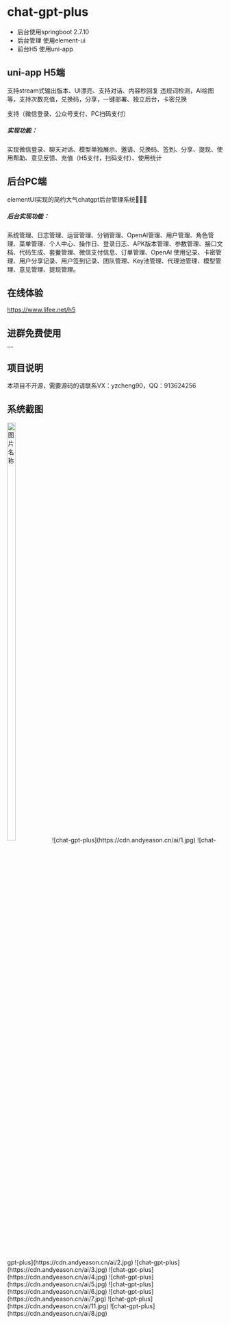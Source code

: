 # chat-gpt-plus

- 后台使用springboot 2.7.10
- 后台管理 使用element-ui
- 前台H5 使用uni-app

## uni-app H5端 

支持stream式输出版本、UI漂亮、支持对话、内容秒回复 违规词检测，AI绘图等，支持次数充值，兑换码，分享，一键部署、独立后台，卡密兑换

支持（微信登录、公众号支付、PC扫码支付）

##### 实现功能：

实现微信登录、聊天对话、模型单独展示、邀请、兑换码、签到、分享、提现、使用帮助、意见反馈、充值（H5支付，扫码支付）、使用统计

## 后台PC端

 elementUI实现的简约大气chatgpt后台管理系统🚀🚀🚀

##### 后台实现功能：

系统管理、日志管理、运营管理、分销管理、OpenAI管理、用户管理、角色管理、菜单管理、个人中心、操作日、登录日志、APK版本管理、参数管理、接口文档、代码生成、套餐管理、微信支付信息、订单管理、OpenAI 使用记录、卡密管理、用户分享记录、用户签到记录、团队管理、Key池管理、代理池管理、模型管理、意见管理、提现管理。

## 在线体验

https://www.lifee.net/h5

## 进群免费使用

<img src="https://cdn.andyeason.cn/ai/10.jpg" style="zoom:20%" alt="图片名称" align=center>

## 项目说明

本项目不开源，需要源码的请联系VX：yzcheng90，QQ：913624256

## 系统截图
<img src="https://cdn.andyeason.cn/ai/1.jpg"  width="20%" height="50%" alt="图片名称" align=center>
![chat-gpt-plus](https://cdn.andyeason.cn/ai/1.jpg)
![chat-gpt-plus](https://cdn.andyeason.cn/ai/2.jpg)
![chat-gpt-plus](https://cdn.andyeason.cn/ai/3.jpg)
![chat-gpt-plus](https://cdn.andyeason.cn/ai/4.jpg)
![chat-gpt-plus](https://cdn.andyeason.cn/ai/5.jpg)
![chat-gpt-plus](https://cdn.andyeason.cn/ai/6.jpg)
![chat-gpt-plus](https://cdn.andyeason.cn/ai/7.jpg)
![chat-gpt-plus](https://cdn.andyeason.cn/ai/11.jpg)
![chat-gpt-plus](https://cdn.andyeason.cn/ai/8.jpg)
